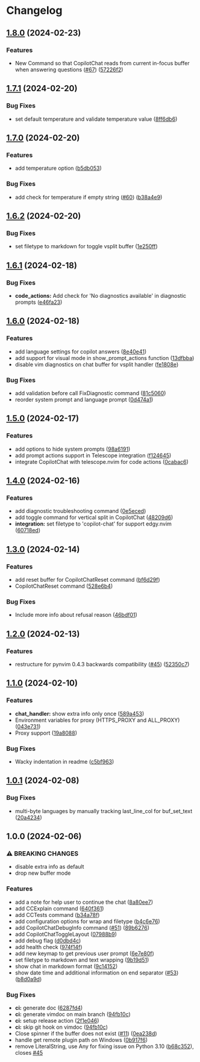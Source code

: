 # Changelog

## [1.8.0](https://github.com/CopilotC-Nvim/CopilotChat.nvim/compare/v1.7.1...v1.8.0) (2024-02-23)


### Features

* New Command so that CopilotChat reads from current in-focus buffer when answering questions ([#67](https://github.com/CopilotC-Nvim/CopilotChat.nvim/issues/67)) ([57226f2](https://github.com/CopilotC-Nvim/CopilotChat.nvim/commit/57226f29ddd7912cd2bdaa3e4b019c920b2f72b6))

## [1.7.1](https://github.com/CopilotC-Nvim/CopilotChat.nvim/compare/v1.7.0...v1.7.1) (2024-02-20)


### Bug Fixes

* set default temperature and validate temperature value ([8ff6db6](https://github.com/CopilotC-Nvim/CopilotChat.nvim/commit/8ff6db68eb00f739546db9954e8910f9c6c683e7))

## [1.7.0](https://github.com/CopilotC-Nvim/CopilotChat.nvim/compare/v1.6.2...v1.7.0) (2024-02-20)


### Features

* add temperature option ([b5db053](https://github.com/CopilotC-Nvim/CopilotChat.nvim/commit/b5db053ca74ea36d38212d5a67ffae3cfc4e8b7a))


### Bug Fixes

* add check for temperature if empty string ([#60](https://github.com/CopilotC-Nvim/CopilotChat.nvim/issues/60)) ([b38a4e9](https://github.com/CopilotC-Nvim/CopilotChat.nvim/commit/b38a4e9af74afb13f54cd346c7fd147018c38f02))

## [1.6.2](https://github.com/CopilotC-Nvim/CopilotChat.nvim/compare/v1.6.1...v1.6.2) (2024-02-20)

### Bug Fixes

- set filetype to markdown for toggle vsplit buffer ([1e250ff](https://github.com/CopilotC-Nvim/CopilotChat.nvim/commit/1e250ff1d751fc187e220ac596eb745f09e805aa))

## [1.6.1](https://github.com/CopilotC-Nvim/CopilotChat.nvim/compare/v1.6.0...v1.6.1) (2024-02-18)

### Bug Fixes

- **code_actions:** Add check for 'No diagnostics available' in diagnostic prompts ([e46fa23](https://github.com/CopilotC-Nvim/CopilotChat.nvim/commit/e46fa23fe7c43a29c849fb9b6a1d565d2e0b83f1))

## [1.6.0](https://github.com/CopilotC-Nvim/CopilotChat.nvim/compare/v1.5.0...v1.6.0) (2024-02-18)

### Features

- add language settings for copilot answers ([8e40e41](https://github.com/CopilotC-Nvim/CopilotChat.nvim/commit/8e40e41c5bdabe675b2e54c80347dd85f1a9d550))
- add support for visual mode in show_prompt_actions function ([13dfbba](https://github.com/CopilotC-Nvim/CopilotChat.nvim/commit/13dfbba39e2202ad6bae5b4806ce7e42f75c94a0))
- disable vim diagnostics on chat buffer for vsplit handler ([fe1808e](https://github.com/CopilotC-Nvim/CopilotChat.nvim/commit/fe1808e51760c2fa71ca4176551161c73b2f2f73))

### Bug Fixes

- add validation before call FixDiagnostic command ([81c5060](https://github.com/CopilotC-Nvim/CopilotChat.nvim/commit/81c506027e6a638973e3187dd98fc70cae024719))
- reorder system prompt and language prompt ([0d474a1](https://github.com/CopilotC-Nvim/CopilotChat.nvim/commit/0d474a14b3bf67469946aa639e3de1a42b016373))

## [1.5.0](https://github.com/CopilotC-Nvim/CopilotChat.nvim/compare/v1.4.0...v1.5.0) (2024-02-17)

### Features

- add options to hide system prompts ([98a6191](https://github.com/CopilotC-Nvim/CopilotChat.nvim/commit/98a61913f4cd798fb042f4b21f6a3e1a457c3959))
- add prompt actions support in Telescope integration ([f124645](https://github.com/CopilotC-Nvim/CopilotChat.nvim/commit/f124645d4b48df59790c9763687b94cf7dd3f5bf))
- integrate CopilotChat with telescope.nvim for code actions ([0cabac6](https://github.com/CopilotC-Nvim/CopilotChat.nvim/commit/0cabac6af8c838d4984b766f5d985a04259d3a4d))

## [1.4.0](https://github.com/CopilotC-Nvim/CopilotChat.nvim/compare/v1.3.0...v1.4.0) (2024-02-16)

### Features

- add diagnostic troubleshooting command ([0e5eced](https://github.com/CopilotC-Nvim/CopilotChat.nvim/commit/0e5ecedda4d7a9cc6eeef1424889d8d9550bf4f3))
- add toggle command for vertical split in CopilotChat ([48209d6](https://github.com/CopilotC-Nvim/CopilotChat.nvim/commit/48209d6b98cb50c9dae59da70ebda351282cf8f7))
- **integration:** set filetype to 'copilot-chat' for support edgy.nvim ([60718ed](https://github.com/CopilotC-Nvim/CopilotChat.nvim/commit/60718ed6e806fa86fd78cb3bf55a05f1a74b257e))

## [1.3.0](https://github.com/CopilotC-Nvim/CopilotChat.nvim/compare/v1.2.0...v1.3.0) (2024-02-14)

### Features

- add reset buffer for CopilotChatReset command ([bf6d29f](https://github.com/CopilotC-Nvim/CopilotChat.nvim/commit/bf6d29f3bde05c8a2b0f127737af13cc6df73b9a))
- CopilotChatReset command ([528e6b4](https://github.com/CopilotC-Nvim/CopilotChat.nvim/commit/528e6b4b33737e4863fccdb7ed2c6d7aec4f2029))

### Bug Fixes

- Include more info about refusal reason ([46bdf01](https://github.com/CopilotC-Nvim/CopilotChat.nvim/commit/46bdf018069072a8a43c468ee1cede45536909a3))

## [1.2.0](https://github.com/CopilotC-Nvim/CopilotChat.nvim/compare/v1.1.0...v1.2.0) (2024-02-13)

### Features

- restructure for pynvim 0.4.3 backwards compatibility ([#45](https://github.com/CopilotC-Nvim/CopilotChat.nvim/issues/45)) ([52350c7](https://github.com/CopilotC-Nvim/CopilotChat.nvim/commit/52350c78dbcfcb3acabf3478276ad9a87ebbfd26))

## [1.1.0](https://github.com/CopilotC-Nvim/CopilotChat.nvim/compare/v1.0.1...v1.1.0) (2024-02-10)

### Features

- **chat_handler:** show extra info only once ([589a453](https://github.com/CopilotC-Nvim/CopilotChat.nvim/commit/589a4538d648c8723d839ca963a47a6176be3c78))
- Environment variables for proxy (HTTPS_PROXY and ALL_PROXY) ([043e731](https://github.com/CopilotC-Nvim/CopilotChat.nvim/commit/043e731005278649dbdf1d5866c6e3c7719f1202))
- Proxy support ([19a8088](https://github.com/CopilotC-Nvim/CopilotChat.nvim/commit/19a8088c171cb956fd553200b77c8dbbe76707b6))

### Bug Fixes

- Wacky indentation in readme ([c5bf963](https://github.com/CopilotC-Nvim/CopilotChat.nvim/commit/c5bf963f4702a8a94aa97de2e6205796cb381ae5))

## [1.0.1](https://github.com/CopilotC-Nvim/CopilotChat.nvim/compare/v1.0.0...v1.0.1) (2024-02-08)

### Bug Fixes

- multi-byte languages by manually tracking last_line_col for buf_set_text ([20a4234](https://github.com/CopilotC-Nvim/CopilotChat.nvim/commit/20a4234a542deef1a128aca4d0dd7e8d429a1f2a))

## 1.0.0 (2024-02-06)

### ⚠ BREAKING CHANGES

- disable extra info as default
- drop new buffer mode

### Features

- add a note for help user to continue the chat ([8a80ee7](https://github.com/CopilotC-Nvim/CopilotChat.nvim/commit/8a80ee7d3f9d0dcb65b315255d629c2cd8263dac))
- add CCExplain command ([640f361](https://github.com/CopilotC-Nvim/CopilotChat.nvim/commit/640f361a54be51e7c479257c374d4a26d8fcd31d))
- add CCTests command ([b34a78f](https://github.com/CopilotC-Nvim/CopilotChat.nvim/commit/b34a78f05ebe65ca093e4dc4b66de9120a681f4c))
- add configuration options for wrap and filetype ([b4c6e76](https://github.com/CopilotC-Nvim/CopilotChat.nvim/commit/b4c6e760232ec54d4632edef3869e1a05ec61751))
- add CopilotChatDebugInfo command ([#51](https://github.com/CopilotC-Nvim/CopilotChat.nvim/issues/51)) ([89b6276](https://github.com/CopilotC-Nvim/CopilotChat.nvim/commit/89b6276e995de2e05ea391a9d1045676737c93bd))
- add CopilotChatToggleLayout ([07988b9](https://github.com/CopilotC-Nvim/CopilotChat.nvim/commit/07988b95a412756169016e991dabcf190a930c7e))
- add debug flag ([d0dbd4c](https://github.com/CopilotC-Nvim/CopilotChat.nvim/commit/d0dbd4c6fb9be75ccaa591b050198d40c097f423))
- add health check ([974f14f](https://github.com/CopilotC-Nvim/CopilotChat.nvim/commit/974f14f0d0978d858cbe0126568f30fd63262cb6))
- add new keymap to get previous user prompt ([6e7e80f](https://github.com/CopilotC-Nvim/CopilotChat.nvim/commit/6e7e80f118c589a009fa1703a284ad292260e3a0))
- set filetype to markdown and text wrapping ([9b19d51](https://github.com/CopilotC-Nvim/CopilotChat.nvim/commit/9b19d51deacdf5c958933e99a2e75ebe4c968a9b))
- show chat in markdown format ([9c14152](https://github.com/CopilotC-Nvim/CopilotChat.nvim/commit/9c141523de12e723b1d72d95760f2daddcecd1d9))
- show date time and additional information on end separator ([#53](https://github.com/CopilotC-Nvim/CopilotChat.nvim/issues/53)) ([b8d0a9d](https://github.com/CopilotC-Nvim/CopilotChat.nvim/commit/b8d0a9d0e0824ff3b643a2652202be2a51b37dbc))

### Bug Fixes

- **ci:** generate doc ([6287fd4](https://github.com/CopilotC-Nvim/CopilotChat.nvim/commit/6287fd452d83d43a739d4c7c7a5524537032fc5d))
- **ci:** generate vimdoc on main branch ([94fb10c](https://github.com/CopilotC-Nvim/CopilotChat.nvim/commit/94fb10cb65bc32cc0c1d96c93ec2d94c4f5d40eb))
- **ci:** setup release action ([2f1e046](https://github.com/CopilotC-Nvim/CopilotChat.nvim/commit/2f1e0466af30c26fdcd2b94d331ea4004d32bb07))
- **ci:** skip git hook on vimdoc ([94fb10c](https://github.com/CopilotC-Nvim/CopilotChat.nvim/commit/94fb10cb65bc32cc0c1d96c93ec2d94c4f5d40eb))
- Close spinner if the buffer does not exist ([#11](https://github.com/CopilotC-Nvim/CopilotChat.nvim/issues/11)) ([0ea238d](https://github.com/CopilotC-Nvim/CopilotChat.nvim/commit/0ea238d7be9c7872dd9932a56d3521531b2297db))
- handle get remote plugin path on Windows ([0b917f6](https://github.com/CopilotC-Nvim/CopilotChat.nvim/commit/0b917f633eaef621d293f344965e9e0545be9a80))
- remove LiteralString, use Any for fixing issue on Python 3.10 ([b68c352](https://github.com/CopilotC-Nvim/CopilotChat.nvim/commit/b68c3522d03c8ac9a332169c56e725b69a43b07c)), closes [#45](https://github.com/CopilotC-Nvim/CopilotChat.nvim/issues/45)
